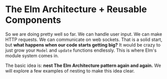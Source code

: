 # The Elm Architecture + Reusable Components

So we are doing pretty well so far. We can handle user input. We can make HTTP requests. We can communicate on web sockets. That is a solid start, but **what happens when our code starts getting big?** It would be crazy to just grow your `Model` and `update` functions endlessly. This is where Elm's module system comes in.

The basic idea is: **nest The Elm Architecture pattern again and again.** We will explore a few examples of nesting to make this idea clear.